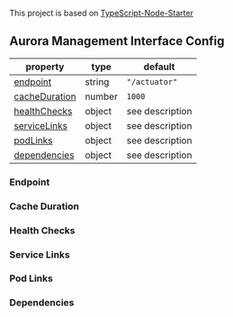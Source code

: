 This project is based on [TypeScript-Node-Starter](https://github.com/Microsoft/TypeScript-Node-Starter)

## Aurora Management Interface Config
| property                         | type   | default         |
| --------                         | ----   | -------         |
| [endpoint](#endpoint)            | string | `"/actuator"`   |
| [cacheDuration](#cache-duration) | number | `1000`          |
| [healthChecks](#health-checks)   | object | see description |
| [serviceLinks](#service-links)   | object | see description |
| [podLinks](#pod-links)           | object | see description |
| [dependencies](#dependencies)    | object | see description |


### Endpoint

### Cache Duration

### Health Checks

### Service Links
### Pod Links
### Dependencies
